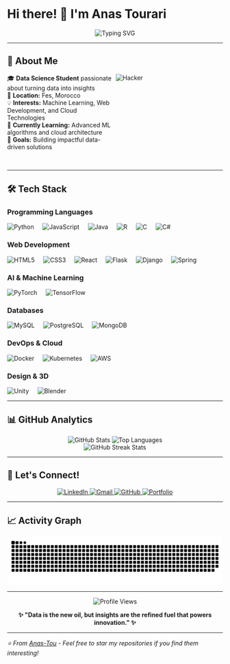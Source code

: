 # Hi there! 👋 I'm Anas Tourari

<div align="center">
  <img src="https://readme-typing-svg.herokuapp.com?font=Fira+Code&pause=1000&color=9D4EDD&center=true&vCenter=true&width=435&lines=Data+Science+Student;Full+Stack+Developer;AI+%26+ML+Enthusiast;From+Fes%2C+Morocco+🇲🇦" alt="Typing SVG" />
</div>

---

## 🚀 About Me

<img align="right" src="https://media.giphy.com/media/v1.Y2lkPWVjZjA1ZTQ3N2RpeHVkMzRoNmdsbnlqamV1aG9paGJnaXMyaTd5aTVteHFhMDUzMyZlcD12MV9naWZzX3NlYXJjaCZjdD1n/LaVp0AyqR5bGsC5Cbm/giphy.gif" alt="Hacker" width="250" height="200" />

🎓 **Data Science Student** passionate about turning data into insights  
📍 **Location:** Fes, Morocco  
💡 **Interests:** Machine Learning, Web Development, and Cloud Technologies  
🌱 **Currently Learning:** Advanced ML algorithms and cloud architecture  
🎯 **Goals:** Building impactful data-driven solutions

<br clear="right"/>

---

## 🛠️ Tech Stack

### Programming Languages
<div align="left">
  <img src="https://cdn.jsdelivr.net/gh/devicons/devicon/icons/python/python-original.svg" height="40" alt="Python" title="Python" />
  <img width="12" />
  <img src="https://cdn.jsdelivr.net/gh/devicons/devicon/icons/javascript/javascript-original.svg" height="40" alt="JavaScript" title="JavaScript" />
  <img width="12" />
  <img src="https://cdn.jsdelivr.net/gh/devicons/devicon/icons/java/java-original.svg" height="40" alt="Java" title="Java" />
  <img width="12" />
  <img src="https://cdn.jsdelivr.net/gh/devicons/devicon/icons/r/r-original.svg" height="40" alt="R" title="R" />
  <img width="12" />
  <img src="https://cdn.jsdelivr.net/gh/devicons/devicon/icons/c/c-original.svg" height="40" alt="C" title="C" />
  <img width="12" />
  <img src="https://cdn.jsdelivr.net/gh/devicons/devicon/icons/csharp/csharp-original.svg" height="40" alt="C#" title="C#" />
</div>

### Web Development
<div align="left">
  <img src="https://cdn.jsdelivr.net/gh/devicons/devicon/icons/html5/html5-original.svg" height="40" alt="HTML5" title="HTML5" />
  <img width="12" />
  <img src="https://cdn.jsdelivr.net/gh/devicons/devicon/icons/css3/css3-original.svg" height="40" alt="CSS3" title="CSS3" />
  <img width="12" />
  <img src="https://cdn.jsdelivr.net/gh/devicons/devicon/icons/react/react-original.svg" height="40" alt="React" title="React" />
  <img width="12" />
  <img src="https://cdn.jsdelivr.net/gh/devicons/devicon/icons/flask/flask-original.svg" height="40" alt="Flask" title="Flask" />
  <img width="12" />
  <img src="https://cdn.jsdelivr.net/gh/devicons/devicon/icons/django/django-plain.svg" height="40" alt="Django" title="Django" />
  <img width="12" />
  <img src="https://cdn.jsdelivr.net/gh/devicons/devicon/icons/spring/spring-original.svg" height="40" alt="Spring" title="Spring" />
</div>

### AI & Machine Learning
<div align="left">
  <img src="https://cdn.jsdelivr.net/gh/devicons/devicon/icons/pytorch/pytorch-original.svg" height="40" alt="PyTorch" title="PyTorch" />
  <img width="12" />
  <img src="https://cdn.jsdelivr.net/gh/devicons/devicon/icons/tensorflow/tensorflow-original.svg" height="40" alt="TensorFlow" title="TensorFlow" />
</div>

### Databases
<div align="left">
  <img src="https://cdn.jsdelivr.net/gh/devicons/devicon/icons/mysql/mysql-original.svg" height="40" alt="MySQL" title="MySQL" />
  <img width="12" />
  <img src="https://cdn.jsdelivr.net/gh/devicons/devicon/icons/postgresql/postgresql-original.svg" height="40" alt="PostgreSQL" title="PostgreSQL" />
  <img width="12" />
  <img src="https://cdn.jsdelivr.net/gh/devicons/devicon/icons/mongodb/mongodb-original.svg" height="40" alt="MongoDB" title="MongoDB" />
</div>

### DevOps & Cloud
<div align="left">
  <img src="https://cdn.jsdelivr.net/gh/devicons/devicon/icons/docker/docker-original.svg" height="40" alt="Docker" title="Docker" />
  <img width="12" />
  <img src="https://cdn.jsdelivr.net/gh/devicons/devicon/icons/kubernetes/kubernetes-plain.svg" height="40" alt="Kubernetes" title="Kubernetes" />
  <img width="12" />
  <img src="https://skillicons.dev/icons?i=aws" height="40" alt="AWS" title="AWS" />
</div>

### Design & 3D
<div align="left">
  <img src="https://cdn.jsdelivr.net/gh/devicons/devicon/icons/unity/unity-original.svg" height="40" alt="Unity" title="Unity" />
  <img width="12" />
  <img src="https://cdn.jsdelivr.net/gh/devicons/devicon/icons/blender/blender-original.svg" height="40" alt="Blender" title="Blender" />
</div>

---

## 📊 GitHub Analytics

<div align="center">
  <img src="https://github-readme-stats.vercel.app/api?username=Anas-Tou&hide_title=false&hide_rank=false&show_icons=true&include_all_commits=true&count_private=true&disable_animations=false&theme=dracula&locale=en&hide_border=false&border_radius=15" height="165" alt="GitHub Stats" />
  <img src="https://github-readme-stats.vercel.app/api/top-langs?username=Anas-Tou&locale=en&hide_title=false&layout=compact&card_width=320&langs_count=6&theme=dracula&hide_border=false&border_radius=15" height="165" alt="Top Languages" />
</div>

<div align="center">
  <img src="https://streak-stats.demolab.com/?user=Anas-Tou&theme=dracula&hide_border=false&border_radius=15" alt="GitHub Streak Stats" />
</div>

---

## 🤝 Let's Connect!

<div align="center">
  <a href="https://linkedin.com/in/anas-tourari" target="_blank">
    <img src="https://img.shields.io/badge/LinkedIn-0077B5?style=for-the-badge&logo=linkedin&logoColor=white" alt="LinkedIn" />
  </a>
  <a href="mailto:meanastourari@gmail.com" target="_blank">
    <img src="https://img.shields.io/badge/Gmail-D14836?style=for-the-badge&logo=gmail&logoColor=white" alt="Gmail" />
  </a>
  <a href="https://github.com/Anas-Tou" target="_blank">
    <img src="https://img.shields.io/badge/GitHub-100000?style=for-the-badge&logo=github&logoColor=white" alt="GitHub" />
  </a>
  <a href="https://anastourari.netlify.app/" target="_blank">
    <img src="https://img.shields.io/badge/Portfolio-255E63?style=for-the-badge&logo=About.me&logoColor=white" alt="Portfolio" />
  </a>
</div>

---

## 📈 Activity Graph

<div align="center">
  <img src="https://raw.githubusercontent.com/Platane/snk/output/github-contribution-grid-snake-dark.svg" alt="GitHub Contribution Snake" />
</div>

---

<div align="center">
  <img src="https://komarev.com/ghpvc/?username=Anas-Tou&label=Profile%20views&color=0e75b6&style=flat" alt="Profile Views" />
  
  **✨ "Data is the new oil, but insights are the refined fuel that powers innovation." ✨**
</div>

---

*⭐ From [Anas-Tou](https://github.com/Anas-Tou) - Feel free to star my repositories if you find them interesting!*
